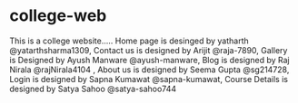 # college-web
This is a college website.....
Home page is desinged by yatharth @yatarthsharma1309,
Contact us is designed by Arijit @raja-7890,
Gallery is Designed by Ayush Manware @ayush-manware,
Blog is designed by Raj Nirala @rajNirala4104 ,
About us is designed by Seema Gupta @sg214728,
Login is designed by Sapna Kumawat @sapna-kumawat,
Course Details is designed by Satya Sahoo @satya-sahoo744
